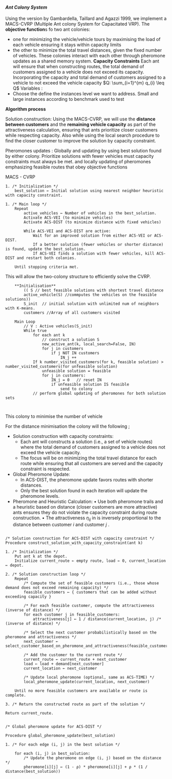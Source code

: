  #### ***Ant Colony System*** 
 Using the version by Gambardella, Taillard and Agazzi 1999, we implement a MACS-CVRP (Multiple Ant colony System for Capacitated VRP). 
 The **objective function**s fo two ant colonies:
 -  one for minimizing the vehicle/vehicle tours by maximising the load of each vehicle ensuring it stays within capacity limits 
 - the other to minimize the total travel distances, given the fixed number of vehicles.
 These colonies interact with each other through pheromone updates as a shared memory system.
**Capacity Constraints** 
Each ant will ensure that when constructing routes, the total demand of customers assigned to a vehicle does not exceed its capacity. 
Incorporating the capacity and total demand of customers assigned to a vehicle to not exceed the vehicle capacity $Q: \sum_{i=1}^{m} q_{i} \leq Q$
Variables : 
- Choose the define the instances level we want to address. Small and large instances according to benchmark used to test

**Algorithm process** 

Solution construction: Using the MACS-CVRP, we will use the **distance between customers** and the **remaining vehicle capacity** as part of the attractiveness calculation, ensuring that ants prioritize closer customers while respecting capacity. Also while using the local search procedure to find the closer customer to improve the solution by capacity constraint.

Pheromones updates : Globally and updating by using best solution found by either colony. Prioritize solutions with fewer vehicles must capacity constraints must always be met. and locally updating of pheromones emphasizing feasible routes that obey objective functions

MACS - CVRP

``` MACS-CVRP()
1. /* Initialization */
    best_solution ← Initial solution using nearest neighbor heuristic with capacity constraint.
    
1. /* Main loop */
    Repeat
        active_vehicles ← Number of vehicles in the best_solution.
        Activate ACS-VEI (to minimize vehicles)
        Activate ACS-DIST (to minimize distance with fixed vehicles)

        While ACS-VEI and ACS-DIST are active:
            Wait for an improved solution from either ACS-VEI or ACS-DIST.
            If a better solution (fewer vehicles or shorter distance) is found, update the best_solution.
            If ACS-VEI finds a solution with fewer vehicles, kill ACS-DIST and restart both colonies.

    Until stopping criteria met.

```
This will allow the two-colony structure to efficiently solve the CVRP.

``` #ACS-VEI number of minimization of vehicles  
	**Initialisation**
		(( S // best feasible solutions with shortest travel distance
		active_vehicle(S) //commputes the vehicles on the feasible solutions))
		S_init  // initial solution with unlimited num of neighbors with K-means.
		customers //Array of all customers visited
		
	Main Loop
		// V : Active vehicles(S_init)
		While true 
			for each ant k
				// construct a solution S
				new_active_ant(k, local_search=False, IN)
				for j in customers
					if j NOT IN customers
						IN_j ++
			If k number_visited_customers(for k, feasible solution) > number_visited_customers(for unfeasible solution) 
				unfeasible solution = feasible 
				for j in customers:
					IN_j = 0   // reset IN
					if unfeasible solution IS feasible
						send to colony
			// perform global updating of pheromones for both solution sets
				  
					 	
```
This colony to minimise the number of vehicle

For the distance minimisation the colony will the following ;
- Solution construction with capacity constraints: 
	- Each ant will constructs a solution (i.e., a set of vehicle routes) where the total demand of customers assigned to a vehicle does not exceed the vehicle capacity.
	- The focus will be on minimizing the total travel distance for each route while ensuring that all customers are served and the capacity constraint is respected.
- Global Pheromone Update:
	- In ACS-DIST, the pheromone update favors routes with shorter distances.
	- Only the best solution found in each iteration will update the pheromone levels.
- Pheromone and Heuristic Calculation:
	•	Use both pheromone trails and a heuristic based on distance (closer customers are more attractive) ants ensures they do not violate the capacity constraint during route construction.
	•	The attractiveness  $\eta_{ij}$  in is inversely proportional to the distance between customer  $i$  and customer  $j$ .
```ACS-DIST-Capacity 

/* Solution construction for ACS-DIST with capacity constraint */
Procedure construct_solution_with_capacity_constraint(ant k)

1. /* Initialization */
    Put ant k at the depot.
    Initialize current_route ← empty route, load ← 0, current_location ← depot.

2. /* Solution construction loop */
    Repeat
        /* Compute the set of feasible customers (i.e., those whose demand does not exceed remaining capacity) */
        feasible_customers ← { customers that can be added without exceeding capacity }

        /* For each feasible customer, compute the attractiveness (inverse of distance) */
        for each customer j in feasible_customers:
            attractiveness[j] ← 1 / distance(current_location, j) /*(inverse of distance) */

        /* Select the next customer probabilistically based on the pheromone and attractiveness */
        next_customer ← select_customer_based_on_pheromone_and_attractiveness(feasible_customers)

        /* Add the customer to the current route */
        current_route ← current_route + next_customer
        load ← load + demand[next_customer]
        current_location ← next_customer

        /* Update local pheromone (optional, same as ACS-TIME) */
        local_pheromone_update(current_location, next_customer)

    Until no more feasible customers are available or route is complete.

3. /* Return the constructed route as part of the solution */

Return current_route.


/* Global pheromone update for ACS-DIST */

Procedure global_pheromone_update(best_solution)

1. /* For each edge (i, j) in the best solution */

	for each (i, j) in best_solution:
        /* Update the pheromone on edge (i, j) based on the distance */
        pheromone[i][j] ← (1 - ρ) * pheromone[i][j] + ρ * (1 / distance(best_solution))

```